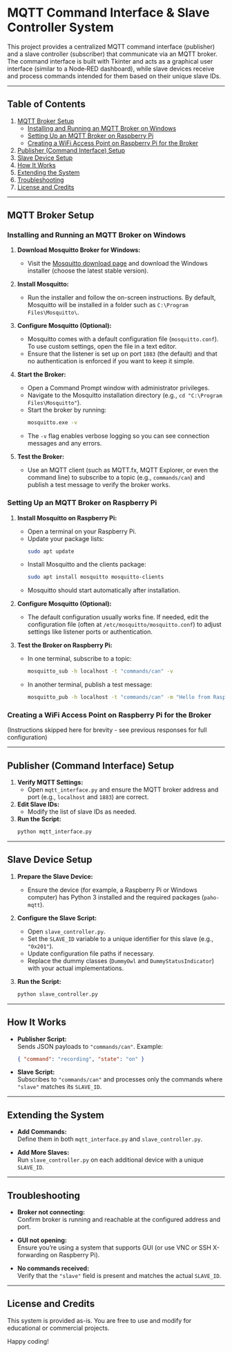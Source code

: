 # MQTT Command Interface & Slave Controller System

This project provides a centralized MQTT command interface (publisher) and a slave controller (subscriber) that communicate via an MQTT broker. The command interface is built with Tkinter and acts as a graphical user interface (similar to a Node‑RED dashboard), while slave devices receive and process commands intended for them based on their unique slave IDs.

---

## Table of Contents

1. [MQTT Broker Setup](#mqtt-broker-setup)
   - [Installing and Running an MQTT Broker on Windows](#installing-and-running-an-mqtt-broker-on-windows)
   - [Setting Up an MQTT Broker on Raspberry Pi](#setting-up-an-mqtt-broker-on-raspberry-pi)
   - [Creating a WiFi Access Point on Raspberry Pi for the Broker](#creating-a-wifi-access-point-on-raspberry-pi-for-the-broker)
2. [Publisher (Command Interface) Setup](#publisher-command-interface-setup)
3. [Slave Device Setup](#slave-device-setup)
4. [How It Works](#how-it-works)
5. [Extending the System](#extending-the-system)
6. [Troubleshooting](#troubleshooting)
7. [License and Credits](#license-and-credits)

---

## MQTT Broker Setup

### Installing and Running an MQTT Broker on Windows

1. **Download Mosquitto Broker for Windows:**
   - Visit the [Mosquitto download page](https://mosquitto.org/download/) and download the Windows installer (choose the latest stable version).

2. **Install Mosquitto:**
   - Run the installer and follow the on-screen instructions. By default, Mosquitto will be installed in a folder such as `C:\Program Files\Mosquitto\`.

3. **Configure Mosquitto (Optional):**
   - Mosquitto comes with a default configuration file (`mosquitto.conf`). To use custom settings, open the file in a text editor.  
   - Ensure that the listener is set up on port `1883` (the default) and that no authentication is enforced if you want to keep it simple.

4. **Start the Broker:**
   - Open a Command Prompt window with administrator privileges.
   - Navigate to the Mosquitto installation directory (e.g., `cd "C:\Program Files\Mosquitto"`).
   - Start the broker by running:
     ```bash
     mosquitto.exe -v
     ```
   - The `-v` flag enables verbose logging so you can see connection messages and any errors.

5. **Test the Broker:**
   - Use an MQTT client (such as MQTT.fx, MQTT Explorer, or even the command line) to subscribe to a topic (e.g., `commands/can`) and publish a test message to verify the broker works.

### Setting Up an MQTT Broker on Raspberry Pi

1. **Install Mosquitto on Raspberry Pi:**
   - Open a terminal on your Raspberry Pi.
   - Update your package lists:
     ```bash
     sudo apt update
     ```
   - Install Mosquitto and the clients package:
     ```bash
     sudo apt install mosquitto mosquitto-clients
     ```
   - Mosquitto should start automatically after installation.

2. **Configure Mosquitto (Optional):**
   - The default configuration usually works fine. If needed, edit the configuration file (often at `/etc/mosquitto/mosquitto.conf`) to adjust settings like listener ports or authentication.

3. **Test the Broker on Raspberry Pi:**
   - In one terminal, subscribe to a topic:
     ```bash
     mosquitto_sub -h localhost -t "commands/can" -v
     ```
   - In another terminal, publish a test message:
     ```bash
     mosquitto_pub -h localhost -t "commands/can" -m "Hello from Raspberry Pi"
     ```

### Creating a WiFi Access Point on Raspberry Pi for the Broker

(Instructions skipped here for brevity - see previous responses for full configuration)

---

## Publisher (Command Interface) Setup

1. **Verify MQTT Settings:**
   - Open `mqtt_interface.py` and ensure the MQTT broker address and port (e.g., `localhost` and `1883`) are correct.
2. **Edit Slave IDs:**
   - Modify the list of slave IDs as needed.
3. **Run the Script:**
   ```bash
   python mqtt_interface.py
   ```

---

## Slave Device Setup

1. **Prepare the Slave Device:**
   - Ensure the device (for example, a Raspberry Pi or Windows computer) has Python 3 installed and the required packages (`paho-mqtt`).

2. **Configure the Slave Script:**
   - Open `slave_controller.py`.
   - Set the `SLAVE_ID` variable to a unique identifier for this slave (e.g., `"0x201"`).
   - Update configuration file paths if necessary.
   - Replace the dummy classes (`DummyOwl` and `DummyStatusIndicator`) with your actual implementations.

3. **Run the Script:**
   ```bash
   python slave_controller.py
   ```

---

## How It Works

- **Publisher Script:**  
  Sends JSON payloads to `"commands/can"`. Example:
  ```json
  { "command": "recording", "state": "on" }
  ```

- **Slave Script:**  
  Subscribes to `"commands/can"` and processes only the commands where `"slave"` matches its `SLAVE_ID`.

---

## Extending the System

- **Add Commands:**  
  Define them in both `mqtt_interface.py` and `slave_controller.py`.

- **Add More Slaves:**  
  Run `slave_controller.py` on each additional device with a unique `SLAVE_ID`.

---

## Troubleshooting

- **Broker not connecting:**  
  Confirm broker is running and reachable at the configured address and port.

- **GUI not opening:**  
  Ensure you’re using a system that supports GUI (or use VNC or SSH X-forwarding on Raspberry Pi).

- **No commands received:**  
  Verify that the `"slave"` field is present and matches the actual `SLAVE_ID`.

---

## License and Credits

This system is provided as-is. You are free to use and modify for educational or commercial projects.

Happy coding!

